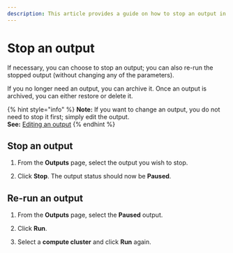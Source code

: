```yaml
---
description: This article provides a guide on how to stop an output in Upsolver.
---
```


# Stop an output

If necessary, you can choose to stop an output; you can also re-run the stopped output \(without changing any of the parameters\).

If you no longer need an output, you can archive it. Once an output is archived, you can either restore or delete it.

{% hint style="info" %}
**Note:** If you want to change an output, you do not need to stop it first; simply edit the output.   
**See:** [Editing an output](editing-an-output.md)
{% endhint %}

## Stop an output

1. From the **Outputs** page, select the output you wish to stop.

2. Click **Stop**. The output status should now be **Paused**.

## Re-run an output

1. From the **Outputs** page, select the **Paused** output.

2. Click **Run**.

3. Select a **compute cluster** and click **Run** again.

